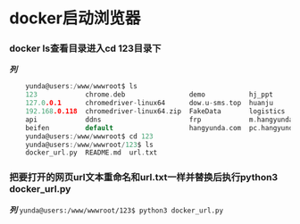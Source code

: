 # docker启动浏览器
### docker      ls查看目录进入cd 123目录下

***列***
```c
    yunda@users:/www/wwwroot$ ls
    123            chrome.deb                demo           hj_ppt            TiktokService
    127.0.0.1      chromedriver-linux64      dow.u-sms.top  huanju
    192.168.0.118  chromedriver-linux64.zip  FakeData       logistics
    api            ddns                      frp            m.hangyunda.com
    beifen         default                   hangyunda.com  pc.hangyunda.com
    yunda@users:/www/wwwroot$ cd 123
    yunda@users:/www/wwwroot/123$ ls
    docker_url.py  README.md  url.txt
```

### 把要打开的网页url文本重命名和url.txt一样并替换后执行python3 docker_url.py

***列***
`yunda@users:/www/wwwroot/123$ python3 docker_url.py`


